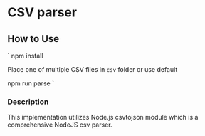 # CSV parser

## How to Use

`
  npm install

  Place one of multiple CSV files in `csv` folder or use default

  npm run parse
`

### Description

This implementation utilizes Node.js csvtojson module which is a comprehensive NodeJS csv parser.
